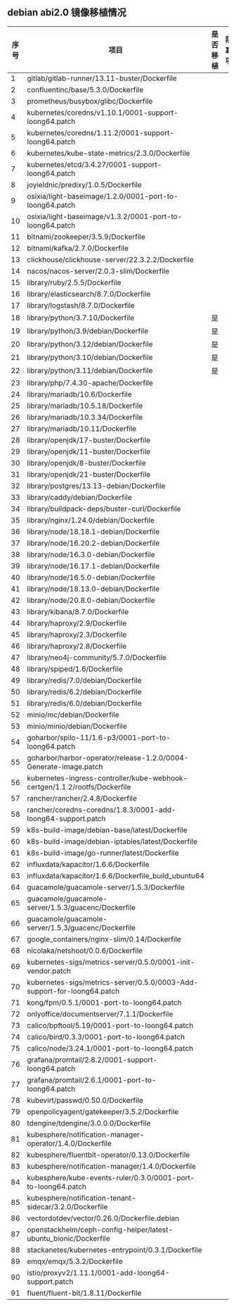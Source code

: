 ## debian abi2.0 镜像移植情况

|序号|项目     	|是否移植   	|阻塞项|
|--  |--        |--           |--|
|	1	|	gitlab/gitlab-runner/13.11-buster/Dockerfile	|
|	2	|	confluentinc/base/5.3.0/Dockerfile	|
|	3	|	prometheus/busybox/glibc/Dockerfile	|
|	4	|	kubernetes/coredns/v1.10.1/0001-support-loong64.patch	|
|	5	|	kubernetes/coredns/1.11.2/0001-support-loong64.patch	|
|	6	|	kubernetes/kube-state-metrics/2.3.0/Dockerfile	|
|	7	|	kubernetes/etcd/3.4.27/0001-support-loong64.patch	|
|	8	|	joyieldnic/predixy/1.0.5/Dockerfile	|
|	9	|	osixia/light-baseimage/1.2.0/0001-port-to-loong64.patch	|
|	10	|	osixia/light-baseimage/v1.3.2/0001-port-to-loong64.patch	|
|	11	|	bitnami/zookeeper/3.5.9/Dockerfile	|
|	12	|	bitnami/kafka/2.7.0/Dockerfile	|
|	13	|	clickhouse/clickhouse-server/22.3.2.2/Dockerfile	|
|	14	|	nacos/nacos-server/2.0.3-slim/Dockerfile	|
|	15	|	library/ruby/2.5.5/Dockerfile	|
|	16	|	library/elasticsearch/8.7.0/Dockerfile	|
|	17	|	library/logstash/8.7.0/Dockerfile	|
|	18	|	library/python/3.7.10/Dockerfile	| 是 |
|	19	|	library/python/3.9/debian/Dockerfile	| 是 |
|	20	|	library/python/3.12/debian/Dockerfile	| 是 |
|	21	|	library/python/3.10/debian/Dockerfile	| 是 |
|	22	|	library/python/3.11/debian/Dockerfile	|  是 |
|	23	|	library/php/7.4.30-apache/Dockerfile	|
|	24	|	library/mariadb/10.6/Dockerfile	|
|	25	|	library/mariadb/10.5.18/Dockerfile	|
|	26	|	library/mariadb/10.3.34/Dockerfile	|
|	27	|	library/mariadb/10.11/Dockerfile	|
|	28	|	library/openjdk/17-buster/Dockerfile	|
|	29	|	library/openjdk/11-buster/Dockerfile	|
|	30	|	library/openjdk/8-buster/Dockerfile	|
|	31	|	library/openjdk/21-buster/Dockerfile	|
|	32	|	library/postgres/13.13-debian/Dockerfile	|
|	33	|	library/caddy/debian/Dockerfile	|
|	34	|	library/buildpack-deps/buster-curl/Dockerfile	|
|	35	|	library/nginx/1.24.0/debian/Dockerfile	|
|	36	|	library/node/18.18.1-debian/Dockerfile	|
|	37	|	library/node/16.20.2-debian/Dockerfile	|
|	38	|	library/node/16.3.0-debian/Dockerfile	|
|	39	|	library/node/16.17.1-debian/Dockerfile	|
|	40	|	library/node/16.5.0-debian/Dockerfile	|
|	41	|	library/node/18.13.0-debian/Dockerfile	|
|	42	|	library/node/20.8.0-debian/Dockerfile	|
|	43	|	library/kibana/8.7.0/Dockerfile	|
|	44	|	library/haproxy/2.9/Dockerfile	|
|	45	|	library/haproxy/2.3/Dockerfile	|
|	46	|	library/haproxy/2.8/Dockerfile	|
|	47	|	library/neo4j-community/5.7.0/Dockerfile	|
|	48	|	library/spiped/1.6/Dockerfile	|
|	49	|	library/redis/7.0/debian/Dockerfile	|
|	50	|	library/redis/6.2/debian/Dockerfile	|
|	51	|	library/redis/6.0/debian/Dockerfile	|
|	52	|	minio/mc/debian/Dockerfile	|
|	53	|	minio/minio/debian/Dockerfile	|
|	54	|	goharbor/spilo-11/1.6-p3/0001-port-to-loong64.patch	|
|	55	|	goharbor/harbor-operator/release-1.2.0/0004-Generate-image.patch	|
|	56	|	kubernetes-ingress-controller/kube-webhook-certgen/1.1.2/rootfs/Dockerfile	|
|	57	|	rancher/rancher/2.4.8/Dockerfile	|
|	58	|	rancher/coredns-coredns/1.8.3/0001-add-loong64-support.patch	|
|	59	|	k8s-build-image/debian-base/latest/Dockerfile	|
|	60	|	k8s-build-image/debian-iptables/latest/Dockerfile	|
|	61	|	k8s-build-image/go-runner/latest/Dockerfile	|
|	62	|	influxdata/kapacitor/1.6.6/Dockerfile	|
|	63	|	influxdata/kapacitor/1.6.6/Dockerfile_build_ubuntu64	|
|	64	|	guacamole/guacamole-server/1.5.3/Dockerfile	|
|	65	|	guacamole/guacamole-server/1.5.3/guacenc/Dockerfile	|
|	66	|	guacamole/guacamole-server/1.5.3/guacenc/Dockerfile	|
|	67	|	google_containers/nginx-slim/0.14/Dockerfile	|
|	68	|	nicolaka/netshoot/0.0.6/Dockerfile	|
|	69	|	kubernetes-sigs/metrics-server/0.5.0/0001-init-vendor.patch	|
|	70	|	kubernetes-sigs/metrics-server/0.5.0/0003-Add-support-for-loong64.patch	|
|	71	|	kong/fpm/0.5.1/0001-port-to-loong64.patch	|
|	72	|	onlyoffice/documentserver/7.1.1/Dockerfile	|
|	73	|	calico/bpftool/5.19/0001-port-to-loong64.patch	|
|	74	|	calico/bird/0.3.3/0001-port-to-loong64.patch	|
|	75	|	calico/node/3.24.1/0001-port-to-loong64.patch	|
|	76	|	grafana/promtail/2.8.2/0001-support-loong64.patch	|
|	77	|	grafana/promtail/2.6.1/0001-port-to-loong64.patch	|
|	78	|	kubevirt/passwd/0.50.0/Dockerfile	|
|	79	|	openpolicyagent/gatekeeper/3.5.2/Dockerfile	|
|	80	|	tdengine/tdengine/3.0.0.0/Dockerfile	|
|	81	|	kubesphere/notification-manager-operator/1.4.0/Dockerfile	|
|	82	|	kubesphere/fluentbit-operator/0.13.0/Dockerfile	|
|	83	|	kubesphere/notification-manager/1.4.0/Dockerfile	|
|	84	|	kubesphere/kube-events-ruler/0.3.0/0001-port-to-loong64.patch	|
|	85	|	kubesphere/notification-tenant-sidecar/3.2.0/Dockerfile	|
|	86	|	vectordotdev/vector/0.26.0/Dockerfile.debian	|
|	87	|	openstackhelm/ceph-config-helper/latest-ubuntu_bionic/Dockerfile	|
|	88	|	stackanetes/kubernetes-entrypoint/0.3.1/Dockerfile	|
|	89	|	emqx/emqx/5.3.2/Dockerfile	|
|	90	|	istio/proxyv2/1.11.1/0001-add-loong64-support.patch	|
|	91	|	fluent/fluent-bit/1.8.11/Dockerfile	|



